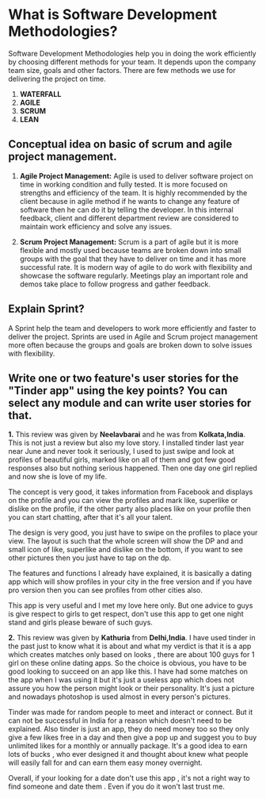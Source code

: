 # **What is Software Development Methodologies?**

Software Development Methodologies help you in doing the work efficiently by choosing different methods for your team. It depends upon the company team size, goals and other factors. There are few methods we use for delivering the project on time.

1. **WATERFALL**
2. **AGILE**
3. **SCRUM**
4. **LEAN**

## **Conceptual idea on basic of scrum and agile project management.**

1. **Agile Project Management:**
Agile is used to deliver software project on time in working condition and fully tested. It is more focused on strengths and efficiency of the team. It is highly recommended by the client because in agile method if he wants to change any feature of software then he can do it by telling the developer. In this internal feedback, client and different department review are considered to maintain work efficiency and solve any issues.

2. **Scrum Project Management:**
Scrum is a part of agile but it is more flexible and mostly used because teams are broken down into small groups with the goal that they have to deliver on time and it has more successful rate. It is modern way of agile to do work with flexibility and showcase the software regularly. Meetings play an important role and demos take place to follow progress and gather feedback.

## **Explain Sprint?**
A Sprint help the team and developers to work more efficiently and faster to deliver the project. Sprints are used in Agile and Scrum project management more often because the groups and goals are broken down to solve issues with flexibility. 

## **Write one or two feature's user stories for the "Tinder app" using the key points? You can select any module and can write user stories for that.**

**1.** This review was given by **Neelavbarai** and he was from **Kolkata,India**. 
This is not just a review but also my love story. I installed tinder last year near June and never took it seriously, I used to just swipe and look at profiles of beautiful girls, marked like on all of them and got few good responses also but nothing serious happened. Then one day one girl replied and now she is love of my life.

The concept is very good, it takes information from Facebook and displays on the profile and you can view the profiles and mark like, superlike or dislike on the profile, if the other party also places like on your profile then you can start chatting, after that it's all your talent.

The design is very good, you just have to swipe on the profiles to place your view. The layout is such that the whole screen will show the DP and and small icon of like, superlike and dislike on the bottom, if you want to see other pictures then you just have to tap on the dp.

The features and functions I already have explained, it is basically a dating app which will show profiles in your city in the free version and if you have pro version then you can see profiles from other cities also.

This app is very useful and I met my love here only. But one advice to guys is give respect to girls to get respect, don't use this app to get one night stand and girls please beware of such guys.

**2.** This review was given by **Kathuria** from **Delhi,India**.
I have used tinder in the past just to know what it is about and what my verdict is that it is a app which creates matches only based on looks , there are about 100 guys for 1 girl on these online dating apps. So the choice is obvious, you have to be good looking to succeed on an app like this. I have had some matches on the app when I was using it but it's just a useless app which does not assure you how the person might look or their personality. It's just a picture and nowadays photoshop is used almost in every person's pictures.

Tinder was made for random people to meet and interact or connect. But it can not be successful in India for a reason which doesn't need to be explained. Also tinder is just an app, they do need money too so they only give a few likes free in a day and then give a pop up and suggest you to buy unlimited likes for a monthly or annually package. It's a good idea to earn lots of bucks , who ever designed it and thought about knew what people will easily fall for and can earn them easy money overnight.

Overall, if your looking for a date don't use this app , it's not a right way to find someone and date them . Even if you do it won't last trust me.
